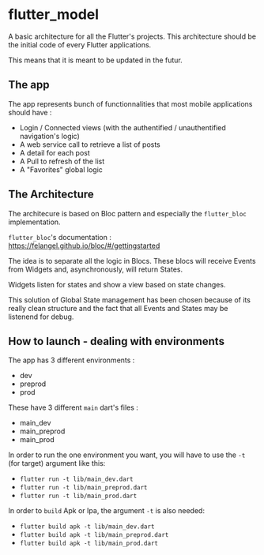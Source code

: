 # flutter_model

A basic architecture for all the Flutter's projects.
This architecture should be the initial code of every Flutter applications.

This means that it is meant to be updated in the futur.

## The app

The app represents bunch of functionnalities that most mobile applications should have :

* Login / Connected views (with the authentified / unauthentified navigation's logic)
* A web service call to retrieve a list of posts
* A detail for each post
* A Pull to refresh of the list
* A "Favorites" global logic

## The Architecture

The architecure is based on Bloc pattern and especially the `flutter_bloc` implementation.

`flutter_bloc`'s documentation : https://felangel.github.io/bloc/#/gettingstarted

The idea is to separate all the logic in Blocs.
These blocs will receive Events from Widgets and, asynchronously, will return States.

Widgets listen for states and show a view based on state changes.

This solution of Global State management has been chosen because of its really clean structure and the fact that all Events and States may be listenend for debug.

## How to launch - dealing with environments

The app has 3 different environments :

* dev
* preprod
* prod

These have 3 different `main` dart's files :

* main_dev
* main_preprod
* main_prod

In order to run the one environment you want, you will have to use the `-t` (for target) argument like this:

* ```flutter run -t lib/main_dev.dart```
* ```flutter run -t lib/main_preprod.dart```
* ```flutter run -t lib/main_prod.dart```

In order to `build` Apk or Ipa, the argument `-t` is also needed:

* ```flutter build apk -t lib/main_dev.dart```
* ```flutter build apk -t lib/main_preprod.dart```
* ```flutter build apk -t lib/main_prod.dart```

